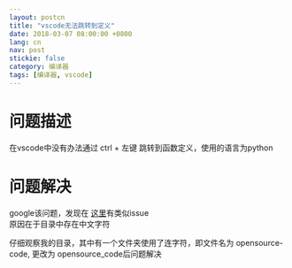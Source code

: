 ```yaml
---
layout: postcn
title: "vscode无法跳转到定义"
date: 2018-03-07 08:00:00 +0800
lang: cn
nav: post
stickie: false 
category: 编译器
tags: [编译器, vscode]
---
```

# 问题描述

在vscode中没有办法通过 ctrl + 左键 跳转到函数定义，使用的语言为python

# 问题解决

google该问题，发现在 [这里][1]有类似issue   
原因在于目录中存在中文字符

  
仔细观察我的目录，其中有一个文件夹使用了连字符，即文件名为 opensource-code, 更改为 opensource_code后问题解决

 [1]: https://github.com/Microsoft/vscode-python/issues/571